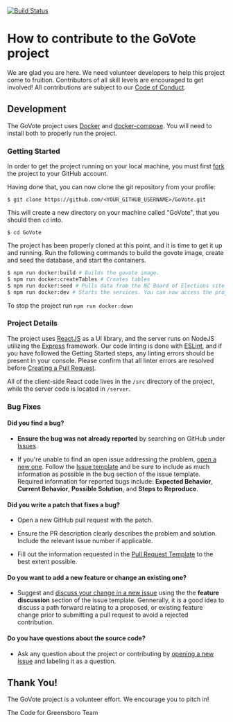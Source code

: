 [![Build Status](https://travis-ci.org/codeforgso/GoVote.svg?branch=dev)](https://travis-ci.org/codeforgso/GoVote)

# How to contribute to the GoVote project

We are glad you are here. We need volunteer developers to help this project come to fruition. Contributors of all skill levels are encouraged to get involved! All contributions are subject to our [Code of Conduct](./CODE_OF_CONDUCT.md).

## Development
The GoVote project uses [Docker](https://docs.docker.com/install/) and [docker-compose](https://docs.docker.com/compose/install/). You will need to install both to properly run the project.

### Getting Started
In order to get the project running on your local machine, you must first [fork](https://help.github.com/articles/fork-a-repo/) the project to your GitHub account.

Having done that, you can now clone the git repository from your profile:
```
$ git clone https://github.com/<YOUR_GITHUB_USERNAME>/GoVote.git
```

This will create a new directory on your machine called "GoVote", that you should then `cd` into.
```
$ cd GoVote
```

The project has been properly cloned at this point, and it is time to get it up and running. Run the following commands to build the govote image, create and seed the database, and start the containers.
``` bash
$ npm run docker:build # Builds the govote image.
$ npm run docker:createTables # Creates tables
$ npm run docker:seed # Pulls data from the NC Board of Elections site into the db.
$ npm run docker:dev # Starts the services. You can now access the project at http://localhost:3000
```
To stop the project run `npm run docker:down`

### Project Details
The project uses [ReactJS](https://reactjs.org/) as a UI library, and the server runs on NodeJS utilizing the [Express](https://expressjs.com/) framework. Our code linting is done with [ESLint](https://eslint.org/), and if you have followed the Getting Started steps, any linting errors should be present in your console. Please confirm that all linter errors are resolved before [Creating a Pull Request](https://help.github.com/articles/creating-a-pull-request/).

All of the client-side React code lives in the `/src` directory of the project, while the server code is located in `/server`.

### Bug Fixes

#### **Did you find a bug?**

* **Ensure the bug was not already reported** by searching on GitHub under [Issues](https://github.com/codeforgso/GoVote/issues/new).

* If you're unable to find an open issue addressing the problem, [open a new one](https://github.com/codeforgso/GoVote/issues/new).
Follow the [Issue template](./ISSUE_TEMPLATE.md) and be sure to include as much information as possible in the bug section of the issue template. Required information for reported bugs include: **Expected Behavior**, **Current Behavior**, **Possible Solution**, and **Steps to Reproduce**.

#### **Did you write a patch that fixes a bug?**

* Open a new GitHub pull request with the patch.

* Ensure the PR description clearly describes the problem and solution. Include the relevant issue number if applicable.

* Fill out the information requested in the [Pull Request Template](./PULL_REQUEST_TEMPLATE.md) to the best extent possible.

#### **Do you want to add a new feature or change an existing one?**

* Suggest and [discuss your change in a new issue](https://github.com/codeforgso/GoVote/issues/new) using the the **feature discussion** section of the issue template. Gennerally, it is a good idea to discuss a path forward relating to a proposed, or existing feature change prior to submitting a pull request to avoid a rejected contribution.

#### **Do you have questions about the source code?**

* Ask any question about the project or contributing by [opening a new issue](https://github.com/codeforgso/GoVote/issues/new) and labeling it as a question.

## Thank You!
The GoVote project is a volunteer effort. We encourage you to pitch in!

The Code for Greensboro Team
